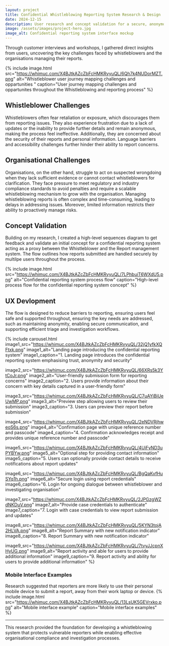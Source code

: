 ```yaml
---
layout: project
title: Confidential Whistleblowing Reporting System Research & Design
date: 2024-12-15
description: User research and concept validation for a secure, anonymous reporting system that protects whistleblowers while enabling organisations to investigate compliance issues effectively.
image: /assets/images/project-hero.jpg
image_alt: Confidential reporting system interface mockup
---
```


Through customer interviews and workshops, I gathered direct insights from users, uncovering the key challenges faced by whistleblowers and the organisations managing their reports.

{% include image.html src="https://whimuc.com/X4BJtkAZcZbFcHMKRvyuQL/6Qh7k4NUDorMZT.png" alt="Whistleblower user journey mapping challenges and oppartunities " caption="User journey mapping challenges and oppartunites throughout the Whistleblowing and reporting process" %}

## Whistleblower Challenges
Whistleblowers often fear retaliation or exposure, which discourages them from reporting issues. They also experience frustration due to a lack of updates or the inability to provide further details and remain anonymous, making the process feel ineffective. Additionally, they are concerned about the security of their reports and personal information. Language barriers and accessibility challenges further hinder their ability to report concerns.

## Organisational Challenges
Organisations, on the other hand, struggle to act on suspected wrongdoing when they lack sufficient evidence or cannot contact whistleblowers for clarification. They face pressure to meet regulatory and industry compliance standards to avoid penalties and require a scalable whistleblowing mechanism to grow with the organisation. Managing whistleblowing reports is often complex and time-consuming, leading to delays in addressing issues. Moreover, limited information restricts their ability to proactively manage risks.

## Concept Validation
Building on my research, I created a high-level sequences diagram to get feedback and validate an initial concept for a confidential reporting system acting as a proxy between the Whistleblower and the Report management system. The flow outlines how reports submitted are handled securely by multilpe users throughout the process.

{% include image.html src="https://whimuc.com/X4BJtkAZcZbFcHMKRvyuQL/7LPhbuiT6WXdU5.png" alt="Confidential reporting system process flow" caption="High-level process flow for the confidential reporting system concept" %}

## UX Devlopment
The flow is designed to reduce barriers to reporting, ensuring users feel safe and supported throughout, ensuring the key needs are addressed, such as maintaining anonymity, enabling secure communication, and supporting efficient triage and investigation workflows.

{% include carousel.html 
   image1_src="https://whimuc.com/X4BJtkAZcZbFcHMKRvyuQL/32jQ1yfkXQFtxk.png"
   image1_alt="Landing page introducing the confidential reporting system"
   image1_caption="1. Landing page introduces the confidential reporting system emphasising trust, anonymity and security"
   
   image2_src="https://whimuc.com/X4BJtkAZcZbFcHMKRvyuQL/66XRs5k3YtCoJr.png"
   image2_alt="User-friendly submission form for reporting concerns"
   image2_caption="2. Users provide information about their concern with key details captured in a user-friendly form"
   
   image3_src="https://whimuc.com/X4BJtkAZcZbFcHMKRvyuQL/C7uAYiBiUeUwMP.png"
   image3_alt="Preview step allowing users to review their submission"
   image3_caption="3. Users can preview their report before submission"
   
   image4_src="https://whimuc.com/X4BJtkAZcZbFcHMKRvyuQL/2eNDVRjhweoS6s.png"
   image4_alt="Confirmation page with unique reference number and passcode"
   image4_caption="4. Confirmation acknowledges receipt and provides unique reference number and passcode"
   
   image5_src="https://whimuc.com/X4BJtkAZcZbFcHMKRvyuQL/4UiFyND3uPYBYw.png"
   image5_alt="Optional step for providing contact information"
   image5_caption="5. Users can optionally provide contact details to receive notifications about report updates"
   
   image6_src="https://whimuc.com/X4BJtkAZcZbFcHMKRvyuQL/BgQaKvfHuSYq1h.png"
   image6_alt="Secure login using report credentials"
   image6_caption="6. Login for ongoing dialogue between whistleblower and investigating organisation"
   
   image7_src="https://whimuc.com/X4BJtkAZcZbFcHMKRvyuQL/2JPGzgWZdNKDuV.png"
   image7_alt="Provide case credentials to authenticate"
   image7_caption="7. Login with case credentials to view report submission and updates"
   
   image8_src="https://whimuc.com/X4BJtkAZcZbFcHMKRvyuQL/5KYN3tojA2HLVA.png"
   image8_alt="Report Summary with new notification indicator"
   image8_caption="8. Report Summary with new notification indicator"
   
   image9_src="https://whimuc.com/X4BJtkAZcZbFcHMKRvyuQL/7tvyJJcpnXHyUG.png"
   image9_alt="Report activity and able for users to provide additional information"
   image9_caption="9. Report activity and ability for users to provide additional information" %}

### Mobile Interface Examples
Research suggested that reporters are more likely to use their personal mobile device to submit a report, away from their work laptop or device.
{% include image.html src="https://whimuc.com/X4BJtkAZcZbFcHMKRvyuQL/13LsUK5GEVrxko.png" alt="Mobile interface example" caption="Mobile interface examples" %}

---

This research provided the foundation for developing a whistleblowing system that protects vulnerable reporters while enabling effective organisational compliance and investigation processes.